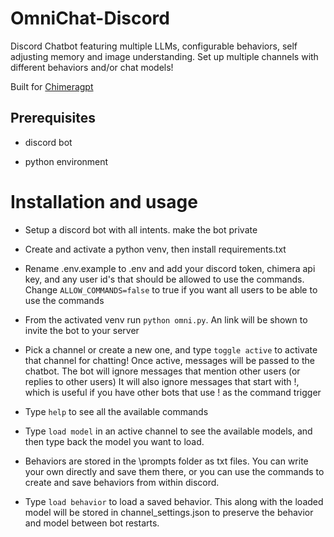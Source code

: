 # OmniChat-Discord
Discord Chatbot featuring multiple LLMs, configurable behaviors, self adjusting memory and image understanding. Set up multiple channels with different behaviors and/or chat models!

Built for [Chimeragpt](https://chimeragpt.adventblocks.cc/)

## Prerequisites

- discord bot

- python environment


# Installation and usage

- Setup a discord bot with all intents. make the bot private

- Create and activate a python venv, then install requirements.txt

- Rename .env.example to .env and add your discord token, chimera api key, and any user id's that should be allowed to use the commands. Change `ALLOW_COMMANDS=false` to true if you want all users to be able to use the commands

- From the activated venv run `python omni.py`. An link will be shown to invite the bot to your server

- Pick a channel or create a new one, and type `toggle active` to activate that channel for chatting! Once active, messages will be passed to the chatbot. The bot will ignore messages that mention other users (or replies to other users) It will also ignore messages that start with !, which is useful if you have other bots that use ! as the command trigger

- Type `help` to see all the available commands

- Type `load model` in an active channel to see the available models, and then type back the model you want to load.

- Behaviors are stored in the \prompts folder as txt files. You can write your own directly and save them there, or you can use the commands to create and save behaviors from within discord. 

- Type `load behavior` to load a saved behavior. This along with the loaded model will be stored in channel_settings.json to preserve the behavior and model between bot restarts. 
